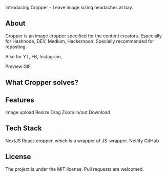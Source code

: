 Introducing Cropper - Leave image sizing headaches at bay.

## About

Cropper is an image cropper specified for the content creators. Especially for Hashnode, DEV, Medium, Hackernoon.
Specially recommended for reposting.

Also for YT, FB, Instagram,

Preview GIF.

## What Cropper solves?

## Features

Image upload
Resize
Drag
Zoom in/out
Download

## Tech Stack

NextJS
React-cropper, which is a wrapper of JS-wrapper.
Netlify
GitHub

## License

The project is under the MIT license.
Pull requests are welcomed.
